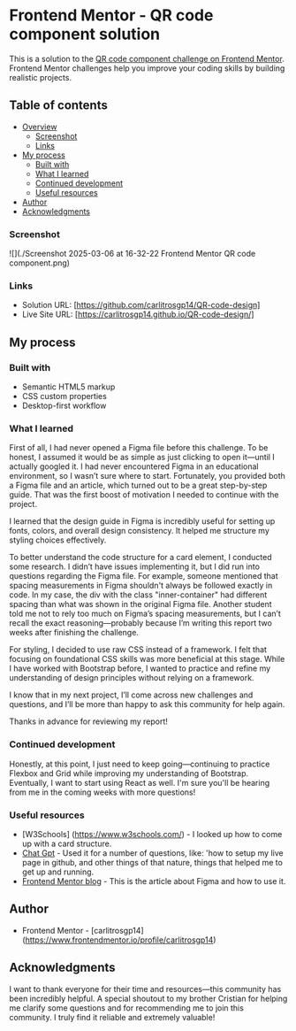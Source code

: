 # Frontend Mentor - QR code component solution

This is a solution to the [QR code component challenge on Frontend Mentor](https://www.frontendmentor.io/challenges/qr-code-component-iux_sIO_H). Frontend Mentor challenges help you improve your coding skills by building realistic projects. 

## Table of contents

- [Overview](#overview)
  - [Screenshot](#screenshot)
  - [Links](#links)
- [My process](#my-process)
  - [Built with](#built-with)
  - [What I learned](#what-i-learned)
  - [Continued development](#continued-development)
  - [Useful resources](#useful-resources)
- [Author](#author)
- [Acknowledgments](#acknowledgments)


### Screenshot

![](./Screenshot 2025-03-06 at 16-32-22 Frontend Mentor QR code component.png)

### Links

- Solution URL: [https://github.com/carlitrosgp14/QR-code-design]
- Live Site URL: [https://carlitrosgp14.github.io/QR-code-design/] 

## My process



### Built with

- Semantic HTML5 markup
- CSS custom properties
- Desktop-first workflow


### What I learned

First of all, I had never opened a Figma file before this challenge. To be honest, I assumed it would be as simple as just clicking to open it—until I actually googled it. I had never encountered Figma in an educational environment, so I wasn’t sure where to start. Fortunately, you provided both a Figma file and an article, which turned out to be a great step-by-step guide. That was the first boost of motivation I needed to continue with the project.

I learned that the design guide in Figma is incredibly useful for setting up fonts, colors, and overall design consistency. It helped me structure my styling choices effectively.

To better understand the code structure for a card element, I conducted some research. I didn’t have issues implementing it, but I did run into questions regarding the Figma file. For example, someone mentioned that spacing measurements in Figma shouldn't always be followed exactly in code. In my case, the div with the class "inner-container" had different spacing than what was shown in the original Figma file. Another student told me not to rely too much on Figma’s spacing measurements, but I can’t recall the exact reasoning—probably because I’m writing this report two weeks after finishing the challenge.

For styling, I decided to use raw CSS instead of a framework. I felt that focusing on foundational CSS skills was more beneficial at this stage. While I have worked with Bootstrap before, I wanted to practice and refine my understanding of design principles without relying on a framework.

I know that in my next project, I’ll come across new challenges and questions, and I’ll be more than happy to ask this community for help again.

Thanks in advance for reviewing my report!


### Continued development

Honestly, at this point, I just need to keep going—continuing to practice Flexbox and Grid while improving my understanding of Bootstrap. Eventually, I want to start using React as well. I'm sure you'll be hearing from me in the coming weeks with more questions!

### Useful resources

- [W3Schools] (https://www.w3schools.com/) - I looked up how to come up with a card structure.
- [Chat Gpt](https://chatgpt.com/) - Used it for a number of questions, like: 'how to setup my live page in github, and other things of that nature, things that helped me to get up and running.
- [Frontend Mentor blog](https://www.frontendmentor.io/articles/figma-for-developers-how-to-work-with-a-design-file-m6CZKZ1rC1) - This is the article about Figma and how to use it.


## Author

- Frontend Mentor - [carlitrosgp14] (https://www.frontendmentor.io/profile/carlitrosgp14)


## Acknowledgments

I want to thank everyone for their time and resources—this community has been incredibly helpful. A special shoutout to my brother Cristian for helping me clarify some questions and for recommending me to join this community. I truly find it reliable and extremely valuable!
